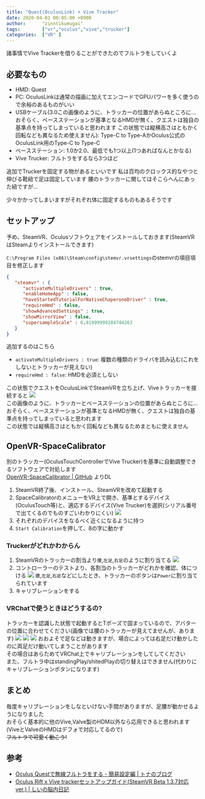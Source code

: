 ```yaml
---
title: "Quest(OculusLink) + Vive Tracker"
date: 2020-04-01 00:05:00 +0900
author:      "zinntikumugai"
tags:        ["vr","oculus","vive","trucker"]
categories:  ["VR" ]
---
```


諸事情でVive Trackerを借りることができたのでフルトラをしていくよ
<!--more-->
## 必要なもの

- HMD: Quest
- PC: OculusLinkは通常の描画に加えてエンコードでGPUパワーを多く使うので余裕のあるものがいい
- USBケーブル(3.0この画像のように、トラッカーの位置があらぬところに…
おそらく、ベースステーションが基準となるHMDが無く、クエストは独自の基準点を持ってしまっていると思われます
この状態では縦横高さはともかく回転なども異なるため使えません): Type-C to Type-AかOculus公式のOculusLink用のType-C to Type-C
- ベースステーション: 1.0か2.0、最低でも1つ以上(1つあればなんとかなる)
- Vive Trucker: フルトラをするなら3つほど

追加でTruckerを固定する物があるといいです 私は百均のクロックス的なやつと伸びる靴紐で足は固定しています 腰のトラッカーに関してはそこらへんにあった紐ですが…  

少々かかってしまいますがそれぞれ体に固定するものもあるそうです

## セットアップ

予め、SteamVR、Oculusソフトウェアをインストールしておきます(SteamVRはSteamよりインストールできます)

`C:\Program Files (x86)\Steam\config\stemvr.vrsettings`のstemvrの項目項目を修正します  

```json
{
   "steamvr" : {
      "activateMultipleDrivers" : true,
      "enableHomeApp" : false,
      "haveStartedTutorialForNativeChaperoneDriver" : true,
      "requireHmd" : false,
      "showAdvancedSettings" : true,
      "showMirrorView" : false,
      "supersampleScale" : 0.81999999284744263
   }
}
```

追加するのはこちら

- `activateMultipleDrivers : true`: 複数の種類のドライバを読み込む(これをしないとトラッカーが見えない)
- `requireHmd : false`: HMDを必須としない

この状態でクエストをOculusLinkでSteamVRを立ち上げ、Viveトラッカーを接続すると 
![](https://cdn.discordapp.com/attachments/589079124618903553/691929721990021180/unknown.png)  
この画像のように、トラッカーとベースステーションの位置があらぬところに…  
おそらく、ベースステーションが基準となるHMDが無く、クエストは独自の基準点を持ってしまっていると思われます  
この状態では縦横高さはともかく回転なども異なるためまともに使えません  

## OpenVR-SpaceCalibrator
別のトラッカー(OculusTouchControllerでVive Trucker)を基準に自動調整できるソフトウェアで対処します  
[OpenVR-SpaceCalibrator | GitHub](https://github.com/pushrax/OpenVR-SpaceCalibrator/releases)
よりDL

1. SteamVR終了後、インストール、SteamVRを改めて起動する
1. SpaceCalibratorのメニューをVR上で開き、基準とするデバイス(OculusTouch等)と、適応するデバイス(Vive Trucker)を選択(シリアル番号で出てくるのでものすごいわかりにくい) 
    ![](https://i.imgur.com/k8tMOsD.png)
1. それぞれのデバイスをなるべく近くになるように持つ
1. `Start Calibration`を押して、8の字に動かす

### Truckerがどれかわからん

1. SteamVRのトラッカーの割当より`腰`,`左足`,`右足`のように割り当てる
    ![](https://i.imgur.com/k3kDYhy.png)
1. コントローラーのテストより、各割当のトラッカーがどれかを確認、体につける
    ![](https://i.imgur.com/dPNaU4Y.png)
    `腰`,`左足`,`右足`などにしたとき、トラッカーのボタンは`Power`に割り当てられています
1. キャリブレーションをする


### VRChatで使うときはどうするの?
トラッカーを認識した状態で起動するとTポーズで固まっているので、アバターの位置に合わせてください(画像では腰のトラッカーが見えてませんが、あります) 
![](https://i.imgur.com/BlzK7tK.jpg)
![](https://i.imgur.com/6aflQwh.jpg)
![](https://i.imgur.com/xB1zu1U.jpg)
おおよそで足などは動きますが、場合によっては右足だけ動かしたのに両足だけ動いてしまうことがあります  
その場合はあらためてVRChat上でキャリブレーションをしてしてください  
また、フルトラ中はstandingPlay/shitedPlayの切り替えはできません(代わりにキャリブレーションボタンになります)

## まとめ

毎度キャリブレーションをしなといけない手間がありますが、足腰が動かせるようになりました  
おそらく基本的に他のVive,Valve製のHDM以外なら応用できると思われます(ViveとValveのHMDはデフォで対応してるので)  
~~フルトラで可愛く動こう!~~

## 参考
- [Oculus Questで無線フルトラをする - 簡易設定編 | トナのブログ](https://tona.hatenablog.jp/entry/2019/12/11/231111)
- [Oculus Rift x Vive trackerセットアップガイド(SteamVR Beta 1.3.7対応ver.)  | しいの脳内日記](http://si-nounai.blogspot.com/2019/03/oculus-rift-x-vive-trackersteamvr-beta.html)